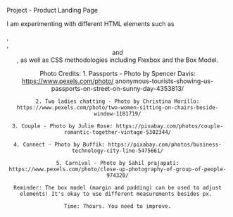 Project - Product Landing Page

I am experimenting with different HTML elements such as <section>, <div>, <header> and <footer>, as well as CSS methodologies including Flexbox and the Box Model. 

Photo Credits:
    1. Passports - Photo by Spencer Davis: https://www.pexels.com/photo/    anonymous-tourists-showing-us-passports-on-street-on-sunny-day-4353813/

    2. Two ladies chatting - Photo by Christina Morillo: https://www.pexels.com/photo/two-women-sitting-on-chairs-beside-window-1181719/

    3. Couple - Photo by Julie Rose: https://pixabay.com/photos/couple-romantic-together-vintage-5302344/

    4. Connect - Photo by Buffik: https://pixabay.com/photos/business-technology-city-line-5475661/

    5. Carnival - Photo by Sahil prajapati: https://www.pexels.com/photo/close-up-photography-of-group-of-people-974320/

    Reminder: The box model (margin and padding) can be used to adjust elements! It's okay to use different measurements besides px. 

    Time: 7hours. You need to improve.